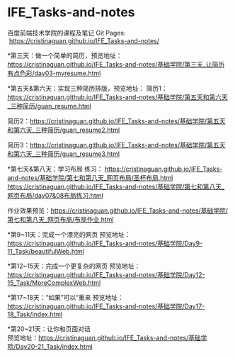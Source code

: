 # IFE_Tasks-and-notes
百度前端技术学院的课程及笔记
Git Pages:  https://cristinaguan.github.io/IFE_Tasks-and-notes/

*第三天：做一个简单的简历，预览地址：https://cristinaguan.github.io/IFE_Tasks-and-notes/基础学院/第三天_让简历有点色彩/day03-myresume.html

*第五天&第六天：实现三种简历排版，预览地址：
简历1：https://cristinaguan.github.io/IFE_Tasks-and-notes/基础学院/第五天和第六天_三种简历/guan_resume.html

简历2：https://cristinaguan.github.io/IFE_Tasks-and-notes/基础学院/第五天和第六天_三种简历/guan_resume2.html

简历3：https://cristinaguan.github.io/IFE_Tasks-and-notes/基础学院/第五天和第六天_三种简历/guan_resume3.html

*第七天&第八天：学习布局
练习：
https://cristinaguan.github.io/IFE_Tasks-and-notes/基础学院/第七和第八天_网页布局/圣杯布局.html
https://cristinaguan.github.io/IFE_Tasks-and-notes/基础学院/第七和第八天_网页布局/day07&08布局练习.html

作业效果预览：https://cristinaguan.github.io/IFE_Tasks-and-notes/基础学院/第七和第八天_网页布局/布局作业.html

*第9~11天：完成一个漂亮的网页
预览地址：https://cristinaguan.github.io/IFE_Tasks-and-notes/基础学院/Day9-11_Task/beautifulWeb.html

*第12~15天：完成一个更复杂的网页
预览地址：https://cristinaguan.github.io/IFE_Tasks-and-notes/基础学院/Day12-15_Task/MoreComplexWeb.html

*第17~18天：“如果”可以“重来
预览地址：https://cristinaguan.github.io/IFE_Tasks-and-notes/基础学院/Day17-18_Task/index.html

*第20~21天：让你和页面对话 <br>
预览地址：https://cristinaguan.github.io/IFE_Tasks-and-notes/基础学院/Day20-21_Task/index.html


